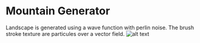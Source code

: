 # Mountain Generator

Landscape is generated using a wave function with perlin noise. The brush stroke texture are particules over a vector field.
![alt text](https://raw.githubusercontent.com/marcpasfatou/Sketches/master/Mountain/MT/render-final.png)
